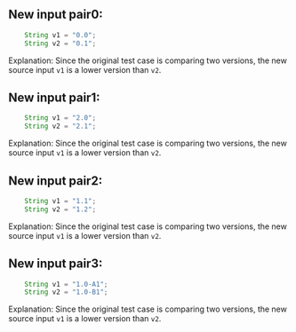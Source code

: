 ## New input pair0:
```java
    String v1 = "0.0";
    String v2 = "0.1";
```
Explanation: Since the original test case is comparing two versions, the new source input `v1` is a lower version than `v2`.

## New input pair1:
```java
    String v1 = "2.0";
    String v2 = "2.1";
```
Explanation: Since the original test case is comparing two versions, the new source input `v1` is a lower version than `v2`.

## New input pair2:
```java
    String v1 = "1.1";
    String v2 = "1.2";
```
Explanation: Since the original test case is comparing two versions, the new source input `v1` is a lower version than `v2`.

## New input pair3:
```java
    String v1 = "1.0-A1";
    String v2 = "1.0-B1";
```
Explanation: Since the original test case is comparing two versions, the new source input `v1` is a lower version than `v2`.
